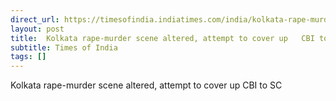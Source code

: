 ```yaml
---
direct_url: https://timesofindia.indiatimes.com/india/kolkata-rape-murder-scene-altered-attempt-to-cover-up-cbi-to-sc/articleshow/112713223.cms
layout: post
title:  Kolkata rape-murder scene altered, attempt to cover up   CBI to SC
subtitle: Times of India
tags: []
---
```


 Kolkata rape-murder scene altered, attempt to cover up   CBI to SC
